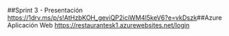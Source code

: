 ##Sprint 3 - Presentación
https://1drv.ms/p/s!AtHzbKOH_geviQP2iciWM4l5keV6?e=vkDszk
​##Azure Aplicación Web
https://restaurantesk1.azurewebsites.net/login​
